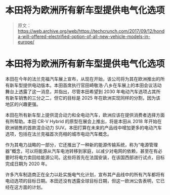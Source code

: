 # 本田将为欧洲所有新车型提供电气化选项 

> 原文：<https://web.archive.org/web/https://techcrunch.com/2017/09/12/honda-will-offered-electrified-option-of-all-new-vehicle-models-in-europe/>

# 本田将为欧洲所有新车型提供电气化选项

本田在今年的法兰克福汽车展上宣布，从现在开始，该公司将为其在欧洲推出的所有新车型提供电动版本。本田首席执行官田崎敬浩·八乡在车展上的本田会议活动舞台上透露了这一消息，并指出，尽管本田希望到 2030 年电动汽车选项占其所有新车销售的三分之二，但它的目标是 2025 年在欧洲实现同样的分割，因为该地区的兴趣更强。

本田在所有新车型上提供混合动力和全电动汽车，欧洲应该在提供消费者选择方面有所帮助。本田 CR-V Hybrid 的原型在展会上推出，将是本田从 2018 年开始在欧洲销售的首款混合动力 SUV。本田打算在未来的产品线中增加更多的电动汽车选项，包括在法兰克福首次亮相的城市电动汽车概念。

作为其电力战略的一部分，它还推出了一种新的能源传输系统，称为“电源管理器”概念，可以将能源从汽车电池转移到家庭，以减少对电网的依赖，甚至在有必要时将电力卖回给能源公司。这些将首先在法国安装，在该国西部进行试点，目标完成日期为 2020 年。

许多汽车制造商正在全力以赴实施电气化计划，宣布其产品线中的所有汽车都将有电动选项的目标日期。本田还没有透露全球目标日期，但这一欧洲公告表明，它已经在这方面的计划。